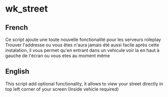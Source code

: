 # wk_street

## French

Ce script ajoute une toute nouvelle fonctionalité pour les serveurs roleplay
Trouver l'addresse ou vous êtes n'aura jamais été aussi facile après cette instalation,
il vous permet qu'en entrant dans un vehicule voir la en haut à gauche de l'écran ou vous etes au moment même


## English

This script add optional functionality, it allows to view your street directly in top left corner of your screen (Inside vehicle required)
